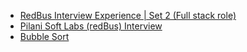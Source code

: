  - [RedBus Interview Experience | Set 2 (Full stack role)](https://www.geeksforgeeks.org/redbus-interview-experience-set-2-full-stack-role/)
- [Pilani Soft Labs (redBus) Interview](https://www.geeksforgeeks.org/pilani-soft-labs-redbus-interview/)
- [Bubble Sort](https://www.geeksforgeeks.org/bubble-sort/)